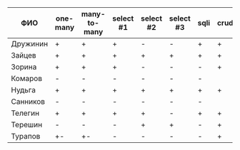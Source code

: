| **ФИО**   | one-many | many-to-many | select #1 | select #2 | select #3 | sqli | crud | er_schema | deploy | indexes |
|-----------|----------|--------------|-----------|-----------|-----------|------|------|-----------|--------|---------|
| Дружинин  | +        | +            | +         | -         | -         | +    | +    | +         | +      | +       |
| Зайцев    | +        | +            | +         | +         | +         | +    | +    | +         | +      |         |
| Зорина    | +        | +            | +         | -         | -         | -    | +    | +         | +      | +       |
| Комаров   | -        | -            | -         | -         | -         | -    |      |           |        |         |
| Нудьга    | +        | +            | +         | +         | +         | +    | +    | +         | +      | +       |
| Санников  | -        | -            | -         | -         | -         | -    |      | +         |        |         |
| Телегин   | +        | +            | +         | +         | -         | +    | +    | +         | +      |         |
| Терешин   | -        | -            | -         | +         | +         | -    | +    | +         | +      |         |
| Турапов   | +-       | +-           | -         | -         | -         | -    | +    | +         |        |         |
